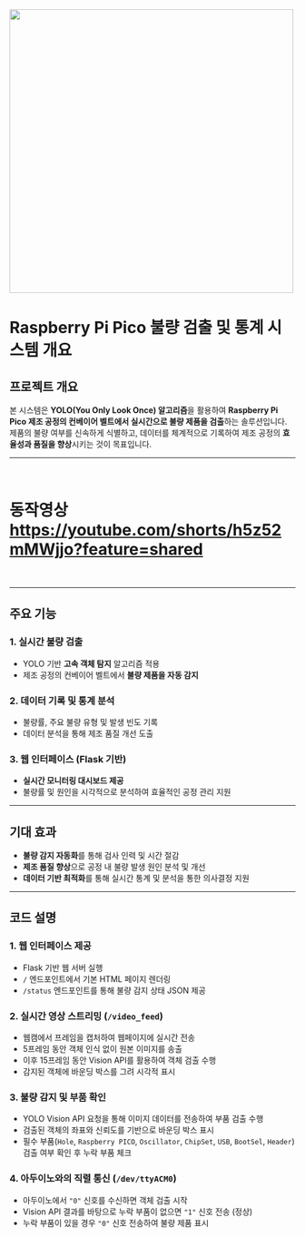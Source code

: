 
<img src="https://github.com/user-attachments/assets/052b270f-d3ff-4bef-8c02-260a9fef37cc" width="500" height="500">



# Raspberry Pi Pico 불량 검출 및 통계 시스템 개요

## 프로젝트 개요
본 시스템은 **YOLO(You Only Look Once) 알고리즘**을 활용하여 **Raspberry Pi Pico 제조 공정의 컨베이어 벨트에서 실시간으로 불량 제품을 검출**하는 솔루션입니다.  
제품의 불량 여부를 신속하게 식별하고, 데이터를 체계적으로 기록하여 제조 공정의 **효율성과 품질을 향상**시키는 것이 목표입니다.  

---

<br>

# 동작영상 https://youtube.com/shorts/h5z52mMWjjo?feature=shared

<br>

---


## 주요 기능

### 1. 실시간 불량 검출  
- YOLO 기반 **고속 객체 탐지** 알고리즘 적용  
- 제조 공정의 컨베이어 벨트에서 **불량 제품을 자동 감지**  

### 2. 데이터 기록 및 통계 분석  
- 불량률, 주요 불량 유형 및 발생 빈도 기록  
- 데이터 분석을 통해 제조 품질 개선 도출  

### 3. 웹 인터페이스 (Flask 기반)  
- **실시간 모니터링 대시보드 제공**  
- 불량률 및 원인을 시각적으로 분석하여 효율적인 공정 관리 지원  

---

## 기대 효과  
- **불량 감지 자동화**를 통해 검사 인력 및 시간 절감  
- **제조 품질 향상**으로 공정 내 불량 발생 원인 분석 및 개선  
- **데이터 기반 최적화**를 통해 실시간 통계 및 분석을 통한 의사결정 지원  

---

## 코드 설명

### 1. **웹 인터페이스 제공**
- Flask 기반 웹 서버 실행
- `/` 엔드포인트에서 기본 HTML 페이지 렌더링
- `/status` 엔드포인트를 통해 불량 감지 상태 JSON 제공

### 2. **실시간 영상 스트리밍 (`/video_feed`)**
- 웹캠에서 프레임을 캡처하여 웹페이지에 실시간 전송
- 5프레임 동안 객체 인식 없이 원본 이미지를 송출
- 이후 15프레임 동안 Vision API를 활용하여 객체 검출 수행
- 감지된 객체에 바운딩 박스를 그려 시각적 표시

### 3. **불량 감지 및 부품 확인**
- YOLO Vision API 요청을 통해 이미지 데이터를 전송하여 부품 검출 수행
- 검출된 객체의 좌표와 신뢰도를 기반으로 바운딩 박스 표시
- 필수 부품(`Hole`, `Raspberry PICO`, `Oscillator`, `ChipSet`, `USB`, `BootSel`, `Header`) 검출 여부 확인 후 누락 부품 체크

### 4. **아두이노와의 직렬 통신 (`/dev/ttyACM0`)**
- 아두이노에서 `"0"` 신호를 수신하면 객체 검출 시작
- Vision API 결과를 바탕으로 누락 부품이 없으면 `"1"` 신호 전송 (정상)
- 누락 부품이 있을 경우 `"0"` 신호 전송하여 불량 제품 표시

